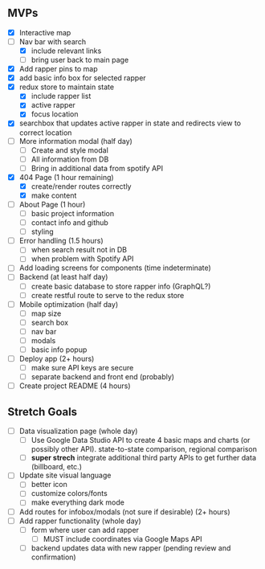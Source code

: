 

## MVPs

- [x] Interactive map
- [ ] Nav bar with search
  - [x] include relevant links 
  - [ ] bring user back to main page
- [x] Add rapper pins to map
- [x] add basic info box for selected rapper
- [x] redux store to maintain state
  - [x] include rapper list
  - [x] active rapper
  - [x] focus location
- [x] searchbox that updates active rapper in state and redirects view to correct location
- [ ] More information modal (half day)
  - [ ] Create and style modal
  - [ ] All information from DB 
  - [ ] Bring in additional data from spotify API
- [x] 404 Page (1 hour remaining)
  - [x] create/render routes correctly
  - [x] make content
- [ ] About Page (1 hour)
  - [ ] basic project information
  - [ ] contact info and github
  - [ ] styling
- [ ] Error handling (1.5 hours)
  - [ ] when search result not in DB 
  - [ ] when problem with Spotify API
- [ ] Add loading screens for components (time indeterminate)
- [ ] Backend (at least half day)
  - [ ] create basic database to store rapper info (GraphQL?)
  - [ ] create restful route to serve to the redux store
- [ ] Mobile optimization (half day)
  - [ ] map size
  - [ ] search box
  - [ ] nav bar 
  - [ ] modals 
  - [ ] basic info popup
- [ ] Deploy app (2+ hours)
  - [ ] make sure API keys are secure
  - [ ] separate backend and front end (probably)
- [ ] Create project README (4 hours)

## Stretch Goals
- [ ] Data visualization page (whole day)
  - [ ] Use Google Data Studio API to create 4 basic maps and charts (or possibly other API). state-to-state comparison, regional comparison
  - [ ] **super strech** integrate additional third party APIs to get further data (billboard, etc.)
- [ ] Update site visual language 
  - [ ] better icon
  - [ ] customize colors/fonts 
  - [ ] make everything dark mode 
- [ ] Add routes for infobox/modals (not sure if desirable) (2+ hours)
- [ ] Add rapper functionality (whole day)
  - [ ] form where user can add rapper
    - [ ] MUST include coordinates via Google Maps API
  - [ ] backend updates data with new rapper (pending review and confirmation)

